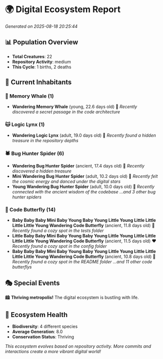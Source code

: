 # 🌍 Digital Ecosystem Report
*Generated on 2025-08-18 20:25:44*

## 📊 Population Overview
- **Total Creatures**: 22
- **Repository Activity**: medium
- **This Cycle**: 1 births, 2 deaths

## 👥 Current Inhabitants

### 🐋 Memory Whale (1)
- **Wandering Memory Whale** (young, 22.6 days old) 💚
  *Recently discovered a secret passage in the code architecture*

### 🐱 Logic Lynx (1)
- **Wandering Logic Lynx** (adult, 19.0 days old) 💛
  *Recently found a hidden treasure in the repository depths*

### 🕷️ Bug Hunter Spider (6)
- **Wandering Bug Hunter Spider** (ancient, 17.4 days old) 💛
  *Recently discovered a hidden treasure*
- **Mini Wandering Bug Hunter Spider** (adult, 10.2 days old) 💚
  *Recently felt the cosmic energy and danced under the digital stars*
- **Young Wandering Bug Hunter Spider** (adult, 10.0 days old) 💛
  *Recently connected with the ancient wisdom of the codebase*
  *...and 3 other bug hunter spiders*

### 🦋 Code Butterfly (14)
- **Baby Baby Baby Mini Baby Young Baby Young Little Young Little Little Little Little Young Wandering Code Butterfly** (ancient, 11.8 days old) 💛
  *Recently found a cozy spot in the tests folder*
- **Little Baby Baby Mini Baby Young Baby Young Little Young Little Little Little Little Young Wandering Code Butterfly** (ancient, 11.5 days old) ❤️
  *Recently found a cozy spot in the config folder*
- **Baby Baby Baby Mini Baby Young Baby Young Little Young Little Little Little Little Young Wandering Code Butterfly** (ancient, 10.8 days old) 💛
  *Recently found a cozy spot in the README folder*
  *...and 11 other code butterflys*

## 🎭 Special Events

🏙️ **Thriving metropolis!** The digital ecosystem is bustling with life.

## 🔬 Ecosystem Health
- **Biodiversity**: 4 different species
- **Average Generation**: 8.0
- **Conservation Status**: Thriving

*This ecosystem evolves based on repository activity. More commits and interactions create a more vibrant digital world!*